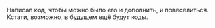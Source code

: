 Написал код, чтобы можно было его и дополнить, и повеселиться. Кстати, возможно, в будущем ещё будут коды.
